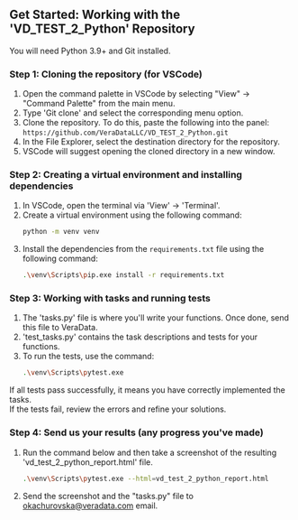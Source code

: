 ## Get Started: Working with the 'VD_TEST_2_Python' Repository
You will need Python 3.9+ and Git installed.

### Step 1: Cloning the repository (for VSCode)
1. Open the command palette in VSCode by selecting "View" → "Command Palette" from the main menu.
2. Type 'Git clone' and select the corresponding menu option.
3. Clone the repository. To do this, paste the following into the panel:
    `https://github.com/VeraDataLLC/VD_TEST_2_Python.git`
4. In the File Explorer, select the destination directory for the repository.
5. VSCode will suggest opening the cloned directory in a new window.

### Step 2: Creating a virtual environment and installing dependencies
1. In VSCode, open the terminal via 'View' → 'Terminal'.
2. Create a virtual environment using the following command:
   ```bash
   python -m venv venv
   ```
3. Install the dependencies from the `requirements.txt` file using the following command:
   ```bash
   .\venv\Scripts\pip.exe install -r requirements.txt
   ```

### Step 3: Working with tasks and running tests
1. The 'tasks.py' file is where you'll write your functions. Once done, send this file to VeraData.
2. 'test_tasks.py' contains the task descriptions and tests for your functions.
3. To run the tests, use the command:
   ```bash
   .\venv\Scripts\pytest.exe
   ```
  If all tests pass successfully, it means you have correctly implemented the tasks.\
  If the tests fail, review the errors and refine your solutions.

### Step 4: Send us your results (any progress you've made)
1. Run the command below and then take a screenshot of the resulting 'vd_test_2_python_report.html' file.
    ```bash
    .\venv\Scripts\pytest.exe --html=vd_test_2_python_report.html
    ```
2. Send the screenshot and the "tasks.py" file to okachurovska@veradata.com email.
